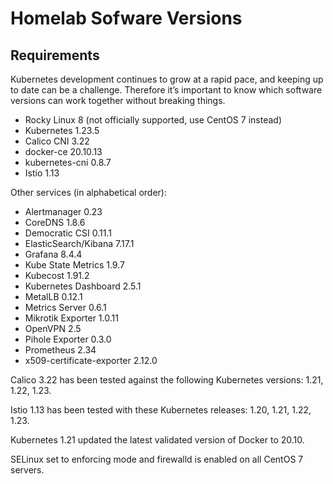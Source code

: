 # Homelab Sofware Versions

## Requirements

Kubernetes development continues to grow at a rapid pace, and keeping up to date can be a challenge. Therefore it’s important to know which software versions can work together without breaking things.

* Rocky Linux 8 (not officially supported, use CentOS 7 instead)
* Kubernetes 1.23.5
* Calico CNI 3.22
* docker-ce 20.10.13
* kubernetes-cni 0.8.7
* Istio 1.13

Other services (in alphabetical order):

* Alertmanager 0.23
* CoreDNS 1.8.6
* Democratic CSI 0.11.1
* ElasticSearch/Kibana 7.17.1
* Grafana 8.4.4
* Kube State Metrics 1.9.7
* Kubecost 1.91.2
* Kubernetes Dashboard 2.5.1
* MetalLB 0.12.1
* Metrics Server 0.6.1
* Mikrotik Exporter 1.0.11
* OpenVPN 2.5
* Pihole Exporter 0.3.0
* Prometheus 2.34
* x509-certificate-exporter 2.12.0

Calico 3.22 has been tested against the following Kubernetes versions: 1.21, 1.22, 1.23.

Istio 1.13 has been tested with these Kubernetes releases: 1.20, 1.21, 1.22, 1.23.

Kubernetes 1.21 updated the latest validated version of Docker to 20.10.

SELinux set to enforcing mode and firewalld is enabled on all CentOS 7 servers.
